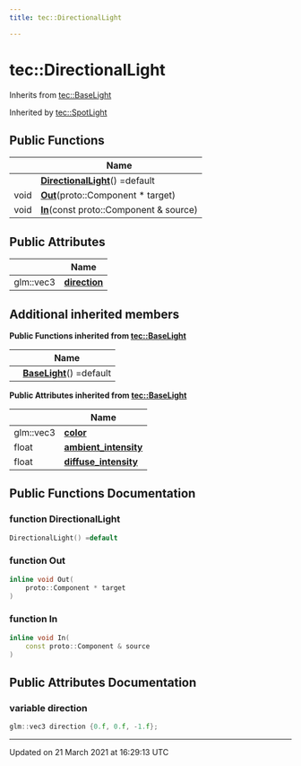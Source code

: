 ```yaml
---
title: tec::DirectionalLight

---
```


# tec::DirectionalLight



Inherits from [tec::BaseLight](/engine/Classes/structtec_1_1_base_light/)

Inherited by [tec::SpotLight](/engine/Classes/structtec_1_1_spot_light/)

## Public Functions

|                | Name           |
| -------------- | -------------- |
| | **[DirectionalLight](/engine/Classes/structtec_1_1_directional_light/#function-directionallight)**() =default |
| void | **[Out](/engine/Classes/structtec_1_1_directional_light/#function-out)**(proto::Component * target) |
| void | **[In](/engine/Classes/structtec_1_1_directional_light/#function-in)**(const proto::Component & source) |

## Public Attributes

|                | Name           |
| -------------- | -------------- |
| glm::vec3 | **[direction](/engine/Classes/structtec_1_1_directional_light/#variable-direction)**  |

## Additional inherited members

**Public Functions inherited from [tec::BaseLight](/engine/Classes/structtec_1_1_base_light/)**

|                | Name           |
| -------------- | -------------- |
| | **[BaseLight](/engine/Classes/structtec_1_1_base_light/#function-baselight)**() =default |

**Public Attributes inherited from [tec::BaseLight](/engine/Classes/structtec_1_1_base_light/)**

|                | Name           |
| -------------- | -------------- |
| glm::vec3 | **[color](/engine/Classes/structtec_1_1_base_light/#variable-color)**  |
| float | **[ambient_intensity](/engine/Classes/structtec_1_1_base_light/#variable-ambient_intensity)**  |
| float | **[diffuse_intensity](/engine/Classes/structtec_1_1_base_light/#variable-diffuse_intensity)**  |


## Public Functions Documentation

### function DirectionalLight

```cpp
DirectionalLight() =default
```


### function Out

```cpp
inline void Out(
    proto::Component * target
)
```


### function In

```cpp
inline void In(
    const proto::Component & source
)
```


## Public Attributes Documentation

### variable direction

```cpp
glm::vec3 direction {0.f, 0.f, -1.f};
```


-------------------------------

Updated on 21 March 2021 at 16:29:13 UTC
